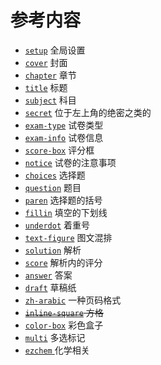 # 参考内容

  - [`setup`](/reference/setup) 全局设置
  - [`cover`](/reference/cover) 封面
  - [`chapter`](/reference/chapter) 章节
  - [`title`](/reference/title) 标题
  - [`subject`](/reference/subject) 科目
  - [`secret`](/reference/secret) 位于左上角的绝密之类的
  - [`exam-type`](/reference/exam-type) 试卷类型
  - [`exam-info`](/reference/exam-info) 试卷信息
  - [`score-box`](/reference/scoring-box) 评分框
  - [`notice`](/reference/notice) 试卷的注意事项
  - [`choices`](/reference/choices) 选择题
  - [`question`](/reference/question) 题目
  - [`paren`](/reference/paren) 选择题的括号
  - [`fillin`](/reference/fillin) 填空的下划线
  - [`underdot`](/reference/underdot) 着重号
  - [`text-figure`](/reference/text-figure) 图文混排
  - [`solution`](/reference/solution) 解析
  - [`score`](/reference/score) 解析内的评分
  - [`answer`](/reference/answer) 答案
  - [`draft`](/reference/draft) 草稿纸
  - [`zh-arabic`](/reference/zh-arabic) 一种页码格式
  - ~~[`inline-square`](/reference/inline-square) 方格~~
  - [`color-box`](/reference/color-box) 彩色盒子
  - [`multi`](/reference/multi) 多选标记
  - [`ezchem` ](/reference/chem) 化学相关